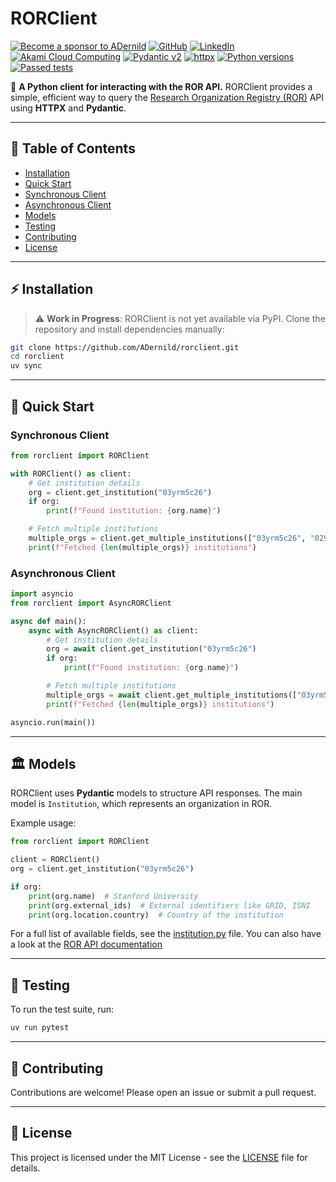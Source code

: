 # RORClient


[![Become a sponsor to ADernild](https://img.shields.io/static/v1?label=Sponsor&message=%E2%9D%A4&logo=GitHub&color=%23fe8e86)](https://github.com/sponsors/ADernild "Become a sponsor to ADernild")
[![GitHub](https://img.shields.io/github/followers/adernild?label=follow&style=social)](https://github.com/ADernild "Follow ADernild on GitHub")
[![LinkedIn](https://img.shields.io/badge/-LinkedInd-blue?style=flat-round&logo=Linkedin&logoColor=white&link=https://linkedin.com/in/alexander-dernild)](https://linkedin.com/in/alexander-dernild "Connect with me on LinkedIn")
[![Akami Cloud Computing](https://img.shields.io/badge/Cloud_Hosting-s?style=flat-round&logo=akamai&logoColor=%230096D6&labelColor=white&color=white)](https://www.linode.com/lp/refer/?r=a1236b8e74912ccb090628165fa6bf21cb52968f "Get a $100 credit on Linode Cloud")
[![Pydantic v2](https://img.shields.io/endpoint?url=https://raw.githubusercontent.com/pydantic/pydantic/main/docs/badge/v2.json)](https://pydantic.dev)
[![httpx](https://img.shields.io/badge/httpx-%5E0.28.1-orange)](https://www.python-httpx.org/)
[![Python versions](https://img.shields.io/pypi/pyversions/httpx)](https://www.python.org/downloads/)
[![Passed tests](https://github.com/ADernild/RORClient/actions/workflows/tests.yml/badge.svg)](https://github.com/ADernild/RORClient/actions/workflows/tests.yml)

🚀 **A Python client for interacting with the ROR API.**
RORClient provides a simple, efficient way to query the [Research Organization Registry (ROR)](https://ror.org) API using **HTTPX** and **Pydantic**.

---

## 📖 Table of Contents
- [Installation](#installation)
- [Quick Start](#quick-start)
- [Synchronous Client](#synchronous-client)
- [Asynchronous Client](#asynchronous-client)
- [Models](#models)
- [Testing](#testing)
- [Contributing](#contributing)
- [License](#license)

---

## ⚡ Installation
> ⚠ **Work in Progress**: RORClient is not yet available via PyPI.
> Clone the repository and install dependencies manually:

```sh
git clone https://github.com/ADernild/rorclient.git
cd rorclient
uv sync
```
---

## 🚀 Quick Start

### Synchronous Client
```python
from rorclient import RORClient

with RORClient() as client:
    # Get institution details
    org = client.get_institution("03yrm5c26")
    if org:
        print(f"Found institution: {org.name}")

    # Fetch multiple institutions
    multiple_orgs = client.get_multiple_institutions(["03yrm5c26", "029z82x56"])
    print(f"Fetched {len(multiple_orgs)} institutions")

```

### Asynchronous Client
```python
import asyncio
from rorclient import AsyncRORClient

async def main():
    async with AsyncRORClient() as client:
        # Get institution details
        org = await client.get_institution("03yrm5c26")
        if org:
            print(f"Found institution: {org.name}")

        # Fetch multiple institutions
        multiple_orgs = await client.get_multiple_institutions(["03yrm5c26", "029z82x56"])
        print(f"Fetched {len(multiple_orgs)} institutions")

asyncio.run(main())

```

---

## 🏛 Models
RORClient uses **Pydantic** models to structure API responses. The main model is `Institution`, which represents an organization in ROR.

Example usage:

```python
from rorclient import RORClient

client = RORClient()
org = client.get_institution("03yrm5c26")

if org:
    print(org.name)  # Stanford University
    print(org.external_ids)  # External identifiers like GRID, ISNI
    print(org.location.country)  # Country of the institution
```

For a full list of available fields, see the [institution.py](rorclient/models/institution.py) file.
You can also have a look at the [ROR API documentation](https://ror.readme.io/v2/docs/data-structure)

---

## 🧪 Testing

To run the test suite, run:

```sh
uv run pytest
```

---

## 🤝 Contributing

Contributions are welcome! Please open an issue or submit a pull request.

---

## 📜 License

This project is licensed under the MIT License - see the [LICENSE](LICENSE) file for details.
